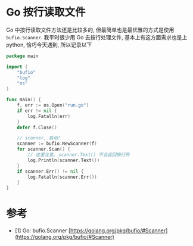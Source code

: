 # Go 按行读取文件

Go 中按行读取文件方法还是比较多的, 但最简单也是最优雅的方式是使用 `bufio.Scanner`. 我平时很少用 Go 去按行处理文件, 基本上有这方面需求也是上 python, 恰巧今天遇到, 所以记录以下

```go
package main

import (
	"bufio"
	"log"
	"os"
)

func main() {
	f, err := os.Open("run.go")
	if err != nil {
		log.Fatalln(err)
	}
	defer f.Close()

	// scanner, 启动!
	scanner := bufio.NewScanner(f)
	for scanner.Scan() {
		// 这里注意, scanner.Text() 不会返回换行符
		log.Println(scanner.Text())
	}
	if scanner.Err() != nil {
		log.Fatalln(scanner.Err())
	}
}
```

# 参考

- [1] Go: bufio.Scanner [https://golang.org/pkg/bufio/#Scanner](https://golang.org/pkg/bufio/#Scanner)

